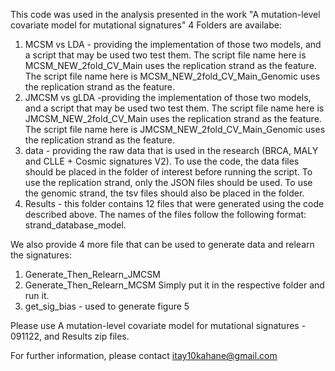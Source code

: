 This code was used in the analysis presented in the work "A mutation-level covariate model for mutational signatures"
4 Folders are availabe:
1) MCSM vs LDA - providing the implementation of those two models, and a script that may be used two test them.
The script file name here is MCSM_NEW_2fold_CV_Main uses the replication strand as the feature.
The script file name here is MCSM_NEW_2fold_CV_Main_Genomic uses the replication strand as the feature.
2) JMCSM vs gLDA -providing the implementation of those two models, and a script that may be used two test them.
The script file name here is JMCSM_NEW_2fold_CV_Main uses the replication strand as the feature.
The script file name here is JMCSM_NEW_2fold_CV_Main_Genomic uses the replication strand as the feature.
5) data - providing the raw data that is used in the research (BRCA, MALY and CLLE + Cosmic signatures V2).
To use the code, the data files should be placed in the folder of interest before running the script. To use the replication strand, only the JSON 
files should be used. To use the genomic strand, the tsv files should also be placed in the folder.
6) Results - this folder contains 12 files that were generated using the code described above. 
The names of the files follow the following format: strand_database_model.

We also provide 4 more file that can be used to generate data and relearn the signatures:
1) Generate_Then_Relearn_JMCSM
2) Generate_Then_Relearn_MCSM
Simply put it in the respective folder and run it.
3) get_sig_bias - used to generate figure 5

Please use A mutation-level covariate model for mutational signatures - 091122, and Results zip files.

For further information, please contact itay10kahane@gmail.com



